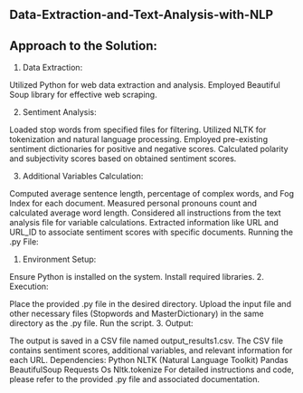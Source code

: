 ## Data-Extraction-and-Text-Analysis-with-NLP
## Approach to the Solution:
1. Data Extraction:

Utilized Python for web data extraction and analysis.
Employed Beautiful Soup library for effective web scraping.

2. Sentiment Analysis:

Loaded stop words from specified files for filtering.
Utilized NLTK for tokenization and natural language processing.
Employed pre-existing sentiment dictionaries for positive and negative scores.
Calculated polarity and subjectivity scores based on obtained sentiment scores.

3. Additional Variables Calculation:

Computed average sentence length, percentage of complex words, and Fog Index for each document.
Measured personal pronouns count and calculated average word length.
Considered all instructions from the text analysis file for variable calculations.
Extracted information like URL and URL_ID to associate sentiment scores with specific documents.
Running the .py File:
1. Environment Setup:

Ensure Python is installed on the system.
Install required libraries.
2. Execution:

Place the provided .py file in the desired directory.
Upload the input file and other necessary files (Stopwords and MasterDictionary) in the same directory as the .py file.
Run the script.
3. Output:

The output is saved in a CSV file named output_results1.csv.
The CSV file contains sentiment scores, additional variables, and relevant information for each URL.
Dependencies:
Python
NLTK (Natural Language Toolkit)
Pandas
BeautifulSoup
Requests
Os
Nltk.tokenize
For detailed instructions and code, please refer to the provided .py file and associated documentation.





